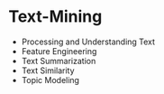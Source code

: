 # Text-Mining
- Processing and Understanding Text
- Feature Engineering
- Text Summarization
- Text Similarity
- Topic Modeling
